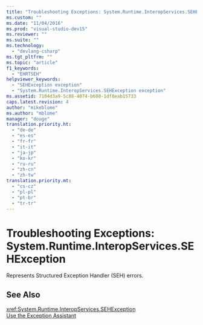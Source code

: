 ```yaml
---
title: "Troubleshooting Exceptions: System.Runtime.InteropServices.SEHException | Microsoft Docs"
ms.custom: ""
ms.date: "11/04/2016"
ms.prod: "visual-studio-dev15"
ms.reviewer: ""
ms.suite: ""
ms.technology: 
  - "devlang-csharp"
ms.tgt_pltfrm: ""
ms.topic: "article"
f1_keywords: 
  - "EHRTSEH"
helpviewer_keywords: 
  - "SEHException exception"
  - "System.Runtime.InteropServices.SEHException exception"
ms.assetid: 7104d3a9-5c88-4074-b600-1df8eab15733
caps.latest.revision: 4
author: "mikeblome"
ms.author: "mblome"
manager: "douge"
translation.priority.ht: 
  - "de-de"
  - "es-es"
  - "fr-fr"
  - "it-it"
  - "ja-jp"
  - "ko-kr"
  - "ru-ru"
  - "zh-cn"
  - "zh-tw"
translation.priority.mt: 
  - "cs-cz"
  - "pl-pl"
  - "pt-br"
  - "tr-tr"
---
```

# Troubleshooting Exceptions: System.Runtime.InteropServices.SEHException
Represents Structured Exception Handler (SEH) errors.  
  
## See Also  
 <xref:System.Runtime.InteropServices.SEHException>   
 [Use the Exception Assistant](../Topic/How%20to:%20Use%20the%20Exception%20Assistant.md)